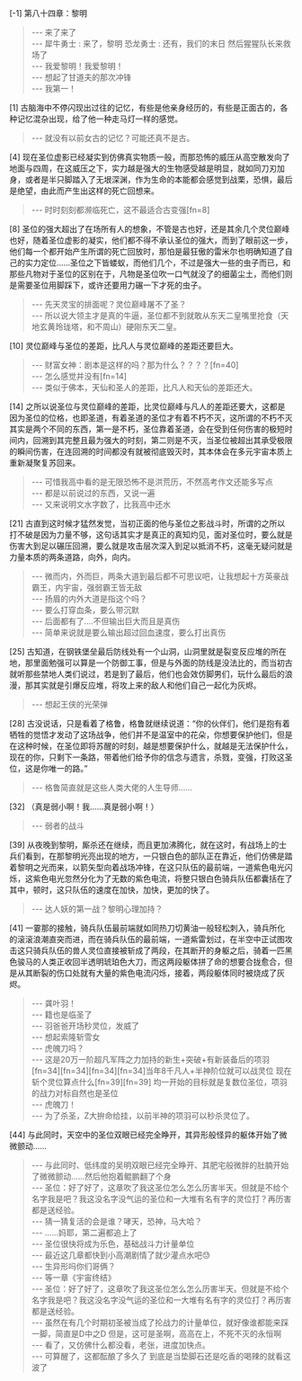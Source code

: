 
[-1] 第八十四章：黎明
>--- 来了来了<br>
>--- 犀牛勇士 : 来了，黎明
恐龙勇士 : 还有，我们的末日
然后猩猩队长来救场了<br>
>--- 我爱黎明！我爱黎明！<br>
>--- 想起了甘道夫的那次冲锋<br>
>--- 我第一！<br>

[1] 古脑海中不停闪现出过往的记忆，有些是他亲身经历的，有些是正面古的，各种记忆混杂出现，给了他一种走马灯一样的感觉。
>--- 就没有以前女古的记忆？可能还真不是古。<br>

[4] 现在圣位虚影已经凝实到仿佛真实物质一般，而那恐怖的威压从高空散发向了地面与四周，在这威压之下，实力越是强大的生物感受越是明显，就如同刀刃加身，或者是半只脚踏入了无垠深渊，作为生命的本能都会感觉到战栗，恐惧，最后是绝望，由此而产生出这样的死亡回想来。
>--- 时时刻刻都濒临死亡，这不最适合古变强[fn=8]<br>

[8] 圣位的强大超出了在场所有人的想象，不管是古也好，还是其余几个灵位巅峰也好，随着圣位虚影的凝实，他们都不得不承认圣位的强大，而到了眼前这一步，他们每一个都开始产生所谓的死亡回放时，那怕是最狂傲的雷米尔也明确知道了自己的实力定位……圣位之下皆蝼蚁，而他们几个，不过是强大一些的虫子而已，和那些凡物对于圣位的区别在于，凡物是圣位吹一口气就没了的细菌尘土，而他们则是需要圣位用脚踩下，或许还要用力碾一下才死的虫子。
>--- 先天灵宝的排面呢？灵位巅峰屠不了圣？<br>
>--- 所以说大领主才是真的牛逼，圣位都不到就敢从东天二皇嘴里抢食（天地玄黄玲珑塔，和不周山）硬刚东天二皇。<br>

[10] 灵位巅峰与圣位的差距，比凡人与灵位巅峰的差距还要巨大。
>--- 财富女神：剧本是这样的吗？那为什么？？？？[fn=40]<br>
>--- 怎么感觉并没有[fn=14]<br>
>--- 类似于佛本，天仙和圣人的差距，比凡人和天仙的差距还大。<br>

[14] 之所以说圣位与灵位巅峰的差距，比灵位巅峰与凡人的差距还要大，这都是因为圣位的位格，也即圣道，有着圣道的圣位才有着不朽不灭，这所谓的不朽不灭其实是两个不同的东西，第一是不朽，圣位靠着圣道，会在受到任何伤害的极短时间内，回溯到其完整且最为强大的时刻，第二则是不灭，当圣位被超出其承受极限的瞬间伤害，在连回溯的时间都没有就被彻底毁灭时，其本体会在多元宇宙本质上重新凝聚复苏回来。
>--- 可惜我高中看的是无限恐怖不是洪荒历，不然高考作文还能多写点<br>
>--- 都是以前说过的东西，又说一遍<br>
>--- 又来说明文水字数了，比我高中还水<br>

[21] 古直到这时候才猛然发觉，当初正面的他与圣位之影战斗时，所谓的之所以打不破是因为力量不够，这句话其实才是真正的真知灼见，面对圣位时，要么就是伤害大到足以碾压回溯，要么就是攻击层次深入到足以抵消不朽，这毫无疑问就是力量本质的两条道路，向外，向内。
>--- 微而内，外而巨，两条大道到最后都不可思议吧，让我想起十方英豪战霸王，内宇宙，强弱霸王皆无敌<br>
>--- 扬眉的内外大道是指这个吗？<br>
>--- 要么打穿血条，要么带沉默<br>
>--- 后面都有了….不但输出巨大而且是真伤<br>
>--- 简单来说就是要么输出超过回血速度，要么打出真伤<br>

[25] 古知道，在钢铁堡垒最后防线处有一个山洞，山洞里就是裂变反应堆的所在地，那里面勉强可以算是一个防御工事，但是与外面的防线是没法比的，而当初古就听那些禁地人类们说过，若是到了最后，他们也会效仿脚男们，玩什么最后的浪漫，那其实就是引爆反应堆，将攻上来的敌人和他们自己一起化为灰烬。
>--- 想起王侠的光荣弹<br>

[28] 古没说话，只是看着了格鲁，格鲁就继续说道：“你的伙伴们，他们是抱有着牺牲的觉悟才发动了这场战争，他们并不是温室中的花朵，你想要保护他们，但是在这种时候，在圣位即将苏醒的时刻，越是想要保护什么，就越是无法保护什么，现在的你，只剩下一条路，带着他们给予你的信念与遗言，杀戮，变强，打败这圣位，这是你唯一的路。”
>--- 格鲁简直就是这些人类大佬的人生导师……<br>

[32] （真是弱小啊！我……真是弱小啊！）
>--- 弱者的战斗<br>

[39] 从夜晚到黎明，厮杀还在继续，而且更加沸腾化，就在这时，有战场上的士兵们看到，在那黎明光亮出现的地方，一只银白色的部队正在靠近，他们仿佛是踏着黎明之光而来，以箭矢型向着战场冲锋，在这只队伍的最前端，一道紫色电光闪烁，这紫色电光忽然分化为了无数的紫色电流，将整只银白色骑兵队伍都囊括在了其中，顿时，这只队伍的速度在加快，加快，更加的快了。
>--- 达人妖的第一战？黎明心理加持？<br>

[41] 一霎那的接触，骑兵队伍最前端就如同热刀切黄油一般轻松刺入，骑兵所化的滚滚浪潮直突而进，而在骑兵队伍的最前端，一道紫雷划过，在半空中正试图攻击这只骑兵队伍的兽人灵位直接被斩成了两段，在其断开的身躯之后，骑着一匹黑色骏马的人类正收回半透明琥珀色大刀，而这两段躯体拼了命的想要合拢愈合，但是从其断裂的伤口处就有大量的紫色电流闪烁，接着，两段躯体同时被烧成了灰烬。
>--- 龚叶羽！<br>
>--- 籍也是临圣了<br>
>--- 羽爸爸开场秒灵位，发威了<br>
>--- 想起索隆斩雪女<br>
>--- 虎魄刀吗？<br>
>--- 这是20万一阶超凡军阵之力加持的新生+突破+有新装备后的项羽[fn=34][fn=34][fn=34][fn=34]当年8千凡人+半神阶位就可以战灵位    现在斩个灵位算点什么[fn=39][fn=39] 均一开始的目标就是复数位圣位，项羽的战力对标自然也是圣位<br>
>--- 虎魄刀！<br>
>--- 为了杀圣，Z大拚命给挂，以前半神的项羽可以秒杀灵位了。<br>

[44] 与此同时，天空中的圣位双眼已经完全睁开，其异形般怪异的躯体开始了微微颤动……
>--- 与此同时、低纬度的吴明双眼已经完全睁开、其肥宅般微胖的肚腩开始了微微颤动……然后他抱着鲲鹏翻了个身<br>
>--- 圣位：好了好了，这章吹了我这圣位怎么怎么历害半天。但就是不给个名字我是吧？我这没名字没气运的圣位和一大堆有名有字的灵位打？再历害都是送经验。<br>
>--- 猜一猜复活的会是谁？哮天，恐神，马大哈？<br>
>--- ……妈耶，第二遍都追上了<br>
>--- 圣位很快将成为乐色，基础战斗力计量单位<br>
>--- 最近这几章都快到小高潮剧情了就少灌点水吧😓<br>
>--- 生异形吗你们哥俩？<br>
>--- 等一章《宇宙终结》<br>
>--- 圣位：好了好了，这章吹了我这圣位怎么怎么历害半天。但就是不给个名字我是吧？我这没名字没气运的圣位和一大堆有名有字的灵位打？再历害都是送经验。<br>
>--- 虽然在有几个时期初圣被当成了抡战力的计量单位，就好像谁都能来踩一脚，简直是D中之D
但是，这可是圣啊，高高在上，不死不灭的永恒啊<br>
>--- 看了，又仿佛什么都没看，老张，进度加快点。<br>
>--- 可算醒了，这都酝酿了多久了
到底是当垫脚石还是吃香的喝辣的就看这波了<br>
